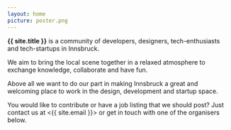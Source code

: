 ```yaml
---
layout: home
picture: poster.png
---
```


**{{ site.title }}** is a community of developers, designers, tech-enthusiasts
and tech-startups in Innsbruck.

We aim to bring the local scene together in a relaxed atmosphere to exchange
knowledge, collaborate and have fun.

Above all we want to do our part in making Innsbruck a great and welcoming place
to work in the design, development and startup space.

You would like to contribute or have a job listing that we should post? Just
contact us at <{{ site.email }}> or get in touch with one of the organisers
below.
